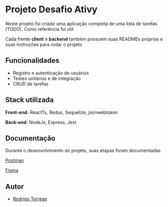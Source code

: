 # Projeto Desafio Ativy

Neste projeto foi criado uma aplicação completa de uma lista de tarefas (TODO).
Como referência foi util

Cada frente **client** e **backend** também possuem suas READMEs próprias e suas instruções para rodar o projeto


## Funcionalidades

- Registro e autenticação de usuários
- Testes unitários e de integração
- CRUD de tarefas



## Stack utilizada

**Front-end:** ReactTs, Redux, Sequelize, jsonwebtoken

**Back-end:** NodeJs, Express, Jest


## Documentação
Durante o desenvolvimento do projeto, suas etapas foram documentadas

[Postman](https://documenter.getpostman.com/view/26552400/2s93RNxaAV)

[Figma](https://www.figma.com/file/jy0OKYks8zDmSIRuqCUM33/Ativy-Desafio?node-id=0%3A1&t=OhLpv6xTGIWOzJa5-1)


## Autor

- [Rodrigo Torreao](https://www.github.com/RodrigoTorreao)

